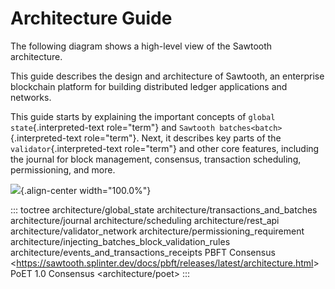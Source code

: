 # Architecture Guide

The following diagram shows a high-level view of the Sawtooth
architecture.

This guide describes the design and architecture of
Sawtooth, an enterprise blockchain platform for building distributed
ledger applications and networks.

This guide starts by explaining the important concepts of
`global state`{.interpreted-text role="term"} and
`Sawtooth batches<batch>`{.interpreted-text role="term"}. Next, it
describes key parts of the `validator`{.interpreted-text role="term"}
and other core features, including the journal for block management,
consensus, transaction scheduling, permissioning, and more.

![](images/arch-sawtooth-overview.*){.align-center width="100.0%"}

::: toctree
architecture/global_state architecture/transactions_and_batches
architecture/journal architecture/scheduling architecture/rest_api
architecture/validator_network architecture/permissioning_requirement
architecture/injecting_batches_block_validation_rules
architecture/events_and_transactions_receipts PBFT Consensus
\<<https://sawtooth.splinter.dev/docs/pbft/releases/latest/architecture.html>\>
PoET 1.0 Consensus \<architecture/poet>
:::

<!--
  Licensed under Creative Commons Attribution 4.0 International License
  https://creativecommons.org/licenses/by/4.0/
-->
